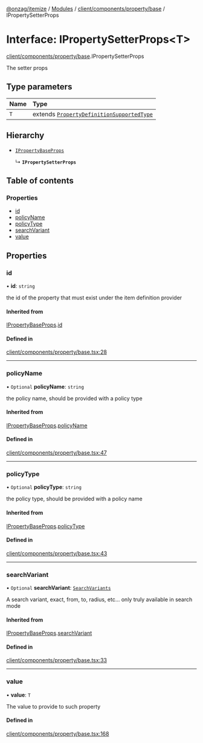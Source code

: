[@onzag/itemize](../README.md) / [Modules](../modules.md) / [client/components/property/base](../modules/client_components_property_base.md) / IPropertySetterProps

# Interface: IPropertySetterProps\<T\>

[client/components/property/base](../modules/client_components_property_base.md).IPropertySetterProps

The setter props

## Type parameters

| Name | Type |
| :------ | :------ |
| `T` | extends [`PropertyDefinitionSupportedType`](../modules/base_Root_Module_ItemDefinition_PropertyDefinition_types.md#propertydefinitionsupportedtype) |

## Hierarchy

- [`IPropertyBaseProps`](client_components_property_base.IPropertyBaseProps.md)

  ↳ **`IPropertySetterProps`**

## Table of contents

### Properties

- [id](client_components_property_base.IPropertySetterProps.md#id)
- [policyName](client_components_property_base.IPropertySetterProps.md#policyname)
- [policyType](client_components_property_base.IPropertySetterProps.md#policytype)
- [searchVariant](client_components_property_base.IPropertySetterProps.md#searchvariant)
- [value](client_components_property_base.IPropertySetterProps.md#value)

## Properties

### id

• **id**: `string`

the id of the property that must exist under the item definition
provider

#### Inherited from

[IPropertyBaseProps](client_components_property_base.IPropertyBaseProps.md).[id](client_components_property_base.IPropertyBaseProps.md#id)

#### Defined in

[client/components/property/base.tsx:28](https://github.com/onzag/itemize/blob/59702dd5/client/components/property/base.tsx#L28)

___

### policyName

• `Optional` **policyName**: `string`

the policy name, should be provided with a policy type

#### Inherited from

[IPropertyBaseProps](client_components_property_base.IPropertyBaseProps.md).[policyName](client_components_property_base.IPropertyBaseProps.md#policyname)

#### Defined in

[client/components/property/base.tsx:47](https://github.com/onzag/itemize/blob/59702dd5/client/components/property/base.tsx#L47)

___

### policyType

• `Optional` **policyType**: `string`

the policy type, should be provided with a policy name

#### Inherited from

[IPropertyBaseProps](client_components_property_base.IPropertyBaseProps.md).[policyType](client_components_property_base.IPropertyBaseProps.md#policytype)

#### Defined in

[client/components/property/base.tsx:43](https://github.com/onzag/itemize/blob/59702dd5/client/components/property/base.tsx#L43)

___

### searchVariant

• `Optional` **searchVariant**: [`SearchVariants`](../modules/constants.md#searchvariants)

A search variant, exact, from, to, radius, etc...
only truly available in search mode

#### Inherited from

[IPropertyBaseProps](client_components_property_base.IPropertyBaseProps.md).[searchVariant](client_components_property_base.IPropertyBaseProps.md#searchvariant)

#### Defined in

[client/components/property/base.tsx:33](https://github.com/onzag/itemize/blob/59702dd5/client/components/property/base.tsx#L33)

___

### value

• **value**: `T`

The value to provide to such property

#### Defined in

[client/components/property/base.tsx:168](https://github.com/onzag/itemize/blob/59702dd5/client/components/property/base.tsx#L168)
